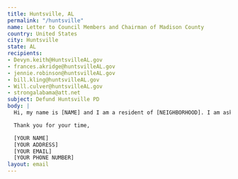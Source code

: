 ```yaml
---
title: Huntsville, AL
permalink: "/huntsville"
name: Letter to Council Members and Chairman of Madison County
country: United States
city: Huntsville
state: AL
recipients:
- Devyn.keith@HuntsvilleAL.gov
- frances.akridge@huntsvilleAL.gov
- jennie.robinson@huntsvilleAL.gov
- bill.kling@huntsvilleAL.gov
- Will.culver@huntsvilleAL.gov
- strongalabama@att.net
subject: Defund Huntsville PD
body: |
  Hi, my name is [NAME] and I am a resident of [NEIGHBORHOOD]. I am asking to redirect money away from the Huntsville PD and into the following social services: [LIST - Community Development, COVID Relief, Education, Parks & Recreation]. I request that an emergency meeting be called before the fiscal year goes into effect in order to deny the mayor's proposed budget and reallocate these funds to resources from which the citizens can benefit.

  Thank you for your time,

  [YOUR NAME]
  [YOUR ADDRESS]
  [YOUR EMAIL]
  [YOUR PHONE NUMBER]
layout: email
---
```



